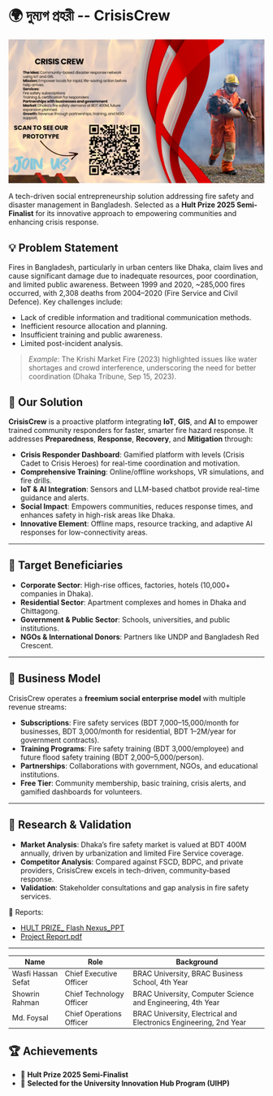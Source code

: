 # 🌍 দুম্যগ প্রহরী -- CrisisCrew

![CrisisCrew Logo](1.png)

A tech-driven social entrepreneurship solution addressing fire safety and disaster management in Bangladesh. Selected as a **Hult Prize 2025 Semi-Finalist** for its innovative approach to empowering communities and enhancing crisis response.



## 💡 Problem Statement

Fires in Bangladesh, particularly in urban centers like Dhaka, claim lives and cause significant damage due to inadequate resources, poor coordination, and limited public awareness. Between 1999 and 2020, ~285,000 fires occurred, with 2,308 deaths from 2004–2020 (Fire Service and Civil Defence). Key challenges include:

- Lack of credible information and traditional communication methods.
- Inefficient resource allocation and planning.
- Insufficient training and public awareness.
- Limited post-incident analysis.

> *Example*: The Krishi Market Fire (2023) highlighted issues like water shortages and crowd interference, underscoring the need for better coordination (Dhaka Tribune, Sep 15, 2023).



## 🌱 Our Solution

**CrisisCrew** is a proactive platform integrating **IoT**, **GIS**, and **AI** to empower trained community responders for faster, smarter fire hazard response. It addresses **Preparedness**, **Response**, **Recovery**, and **Mitigation** through:

- **Crisis Responder Dashboard**: Gamified platform with levels (Crisis Cadet to Crisis Heroes) for real-time coordination and motivation.
- **Comprehensive Training**: Online/offline workshops, VR simulations, and fire drills.
- **IoT & AI Integration**: Sensors and LLM-based chatbot provide real-time guidance and alerts.
- **Social Impact**: Empowers communities, reduces response times, and enhances safety in high-risk areas like Dhaka.
- **Innovative Element**: Offline maps, resource tracking, and adaptive AI responses for low-connectivity areas.

---

## 🎯 Target Beneficiaries

- **Corporate Sector**: High-rise offices, factories, hotels (10,000+ companies in Dhaka).
- **Residential Sector**: Apartment complexes and homes in Dhaka and Chittagong.
- **Government & Public Sector**: Schools, universities, and public institutions.
- **NGOs & International Donors**: Partners like UNDP and Bangladesh Red Crescent.

---

## 🧩 Business Model

CrisisCrew operates a **freemium social enterprise model** with multiple revenue streams:

- **Subscriptions**: Fire safety services (BDT 7,000–15,000/month for businesses, BDT 3,000/month for residential, BDT 1–2M/year for government contracts).
- **Training Programs**: Fire safety training (BDT 3,000/employee) and future flood safety training (BDT 2,000–5,000/person).
- **Partnerships**: Collaborations with government, NGOs, and educational institutions.
- **Free Tier**: Community membership, basic training, crisis alerts, and gamified dashboards for volunteers.



---

## 🔬 Research & Validation

- **Market Analysis**: Dhaka’s fire safety market is valued at BDT 400M annually, driven by urbanization and limited Fire Service coverage.
- **Competitor Analysis**: Compared against FSCD, BDPC, and private providers, CrisisCrew excels in tech-driven, community-based response.
- **Validation**: Stakeholder consultations and gap analysis in fire safety services.

📄 Reports:
- [HULT PRIZE_ Flash Nexus_PPT](https://www.canva.com/design/DAGV_iVLi8E/3x8RcpwaQ5yL7tV2uYT6xA/view?utm_content=DAGV_iVLi8E&utm_campaign=designshare&utm_medium=link2&utm_source=uniquelinks&utlId=hccff765576)
- [Project Report.pdf](docs/ProjectReport.pdf)


---

| Name              | Role                     | Background                              |
|-------------------|--------------------------|-----------------------------------------|
| Wasfi Hassan Sefat | Chief Executive Officer  | BRAC University, BRAC Business School, 4th Year |
| Showrin Rahman    | Chief Technology Officer | BRAC University, Computer Science and Engineering, 4th Year |
| Md. Foysal        | Chief Operations Officer | BRAC University, Electrical and Electronics Engineering, 2nd Year |

## 🏆 Achievements

- 🥈 **Hult Prize 2025 Semi-Finalist**
- 🥈 **Selected for the University Innovation Hub Program (UIHP)**



